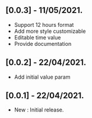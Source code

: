 ## [0.0.3] - 11/05/2021.

* Support 12 hours format
* Add more style customizable
* Editable time value
* Provide documentation

## [0.0.2] - 22/04/2021.

* Add initial value param

## [0.0.1] - 22/04/2021.

* New : Initial release.
